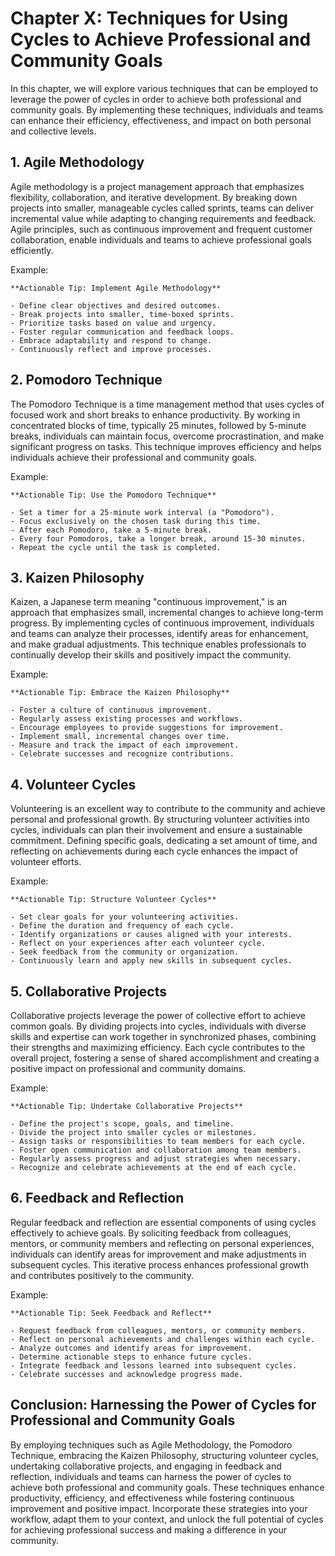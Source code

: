 Chapter X: Techniques for Using Cycles to Achieve Professional and Community Goals
==================================================================================

In this chapter, we will explore various techniques that can be employed to leverage the power of cycles in order to achieve both professional and community goals. By implementing these techniques, individuals and teams can enhance their efficiency, effectiveness, and impact on both personal and collective levels.

**1. Agile Methodology**
------------------------

Agile methodology is a project management approach that emphasizes flexibility, collaboration, and iterative development. By breaking down projects into smaller, manageable cycles called sprints, teams can deliver incremental value while adapting to changing requirements and feedback. Agile principles, such as continuous improvement and frequent customer collaboration, enable individuals and teams to achieve professional goals efficiently.

Example:

    **Actionable Tip: Implement Agile Methodology**

    - Define clear objectives and desired outcomes.
    - Break projects into smaller, time-boxed sprints.
    - Prioritize tasks based on value and urgency.
    - Foster regular communication and feedback loops.
    - Embrace adaptability and respond to change.
    - Continuously reflect and improve processes.

**2. Pomodoro Technique**
-------------------------

The Pomodoro Technique is a time management method that uses cycles of focused work and short breaks to enhance productivity. By working in concentrated blocks of time, typically 25 minutes, followed by 5-minute breaks, individuals can maintain focus, overcome procrastination, and make significant progress on tasks. This technique improves efficiency and helps individuals achieve their professional and community goals.

Example:

    **Actionable Tip: Use the Pomodoro Technique**

    - Set a timer for a 25-minute work interval (a "Pomodoro").
    - Focus exclusively on the chosen task during this time.
    - After each Pomodoro, take a 5-minute break.
    - Every four Pomodoros, take a longer break, around 15-30 minutes.
    - Repeat the cycle until the task is completed.

**3. Kaizen Philosophy**
------------------------

Kaizen, a Japanese term meaning "continuous improvement," is an approach that emphasizes small, incremental changes to achieve long-term progress. By implementing cycles of continuous improvement, individuals and teams can analyze their processes, identify areas for enhancement, and make gradual adjustments. This technique enables professionals to continually develop their skills and positively impact the community.

Example:

    **Actionable Tip: Embrace the Kaizen Philosophy**

    - Foster a culture of continuous improvement.
    - Regularly assess existing processes and workflows.
    - Encourage employees to provide suggestions for improvement.
    - Implement small, incremental changes over time.
    - Measure and track the impact of each improvement.
    - Celebrate successes and recognize contributions.

**4. Volunteer Cycles**
-----------------------

Volunteering is an excellent way to contribute to the community and achieve personal and professional growth. By structuring volunteer activities into cycles, individuals can plan their involvement and ensure a sustainable commitment. Defining specific goals, dedicating a set amount of time, and reflecting on achievements during each cycle enhances the impact of volunteer efforts.

Example:

    **Actionable Tip: Structure Volunteer Cycles**

    - Set clear goals for your volunteering activities.
    - Define the duration and frequency of each cycle.
    - Identify organizations or causes aligned with your interests.
    - Reflect on your experiences after each volunteer cycle.
    - Seek feedback from the community or organization.
    - Continuously learn and apply new skills in subsequent cycles.

**5. Collaborative Projects**
-----------------------------

Collaborative projects leverage the power of collective effort to achieve common goals. By dividing projects into cycles, individuals with diverse skills and expertise can work together in synchronized phases, combining their strengths and maximizing efficiency. Each cycle contributes to the overall project, fostering a sense of shared accomplishment and creating a positive impact on professional and community domains.

Example:

    **Actionable Tip: Undertake Collaborative Projects**

    - Define the project's scope, goals, and timeline.
    - Divide the project into smaller cycles or milestones.
    - Assign tasks or responsibilities to team members for each cycle.
    - Foster open communication and collaboration among team members.
    - Regularly assess progress and adjust strategies when necessary.
    - Recognize and celebrate achievements at the end of each cycle.

**6. Feedback and Reflection**
------------------------------

Regular feedback and reflection are essential components of using cycles effectively to achieve goals. By soliciting feedback from colleagues, mentors, or community members and reflecting on personal experiences, individuals can identify areas for improvement and make adjustments in subsequent cycles. This iterative process enhances professional growth and contributes positively to the community.

Example:

    **Actionable Tip: Seek Feedback and Reflect**

    - Request feedback from colleagues, mentors, or community members.
    - Reflect on personal achievements and challenges within each cycle.
    - Analyze outcomes and identify areas for improvement.
    - Determine actionable steps to enhance future cycles.
    - Integrate feedback and lessons learned into subsequent cycles.
    - Celebrate successes and acknowledge progress made.

**Conclusion: Harnessing the Power of Cycles for Professional and Community Goals**
-----------------------------------------------------------------------------------

By employing techniques such as Agile Methodology, the Pomodoro Technique, embracing the Kaizen Philosophy, structuring volunteer cycles, undertaking collaborative projects, and engaging in feedback and reflection, individuals and teams can harness the power of cycles to achieve both professional and community goals. These techniques enhance productivity, efficiency, and effectiveness while fostering continuous improvement and positive impact. Incorporate these strategies into your workflow, adapt them to your context, and unlock the full potential of cycles for achieving professional success and making a difference in your community.
